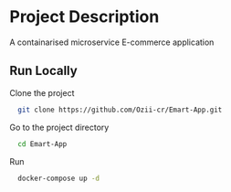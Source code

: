 
# Project Description

A containarised microservice E-commerce application 


## Run Locally

Clone the project

```bash
  git clone https://github.com/Ozii-cr/Emart-App.git
```

Go to the project directory

```bash
  cd Emart-App
```

Run

```bash
  docker-compose up -d 
```
